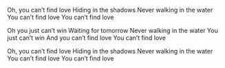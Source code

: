 Oh, you can’t find love
Hiding in the shadows
Never walking in the water
You can’t find love
You can’t find love

Oh you just can’t win
Waiting for tomorrow
Never walking in the water
You just can’t win
And you can’t find love
You can’t find love

Oh, you can’t find love
Hiding in the shadows
Never walking in the water
You can’t find love
You can’t find love
